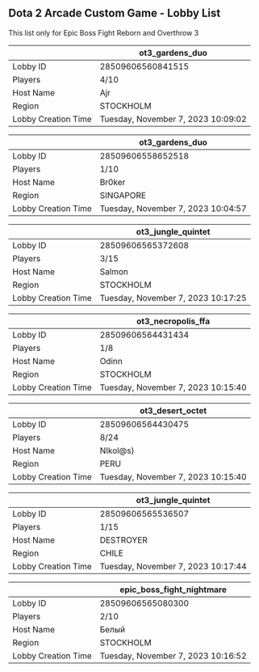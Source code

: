 ## Dota 2 Arcade Custom Game - Lobby List

This list only for Epic Boss Fight Reborn and Overthrow 3

|  | ot3_gardens_duo |
| ------ | ------ |
| Lobby ID | 28509606560841515 |
| Players | 4/10 |
| Host Name | Ajr |
| Region | STOCKHOLM |
| Lobby Creation Time | Tuesday, November 7, 2023 10:09:02 |


|  | ot3_gardens_duo |
| ------ | ------ |
| Lobby ID | 28509606558652518 |
| Players | 1/10 |
| Host Name | Br0ker |
| Region | SINGAPORE |
| Lobby Creation Time | Tuesday, November 7, 2023 10:04:57 |


|  | ot3_jungle_quintet |
| ------ | ------ |
| Lobby ID | 28509606565372608 |
| Players | 3/15 |
| Host Name | Salmon |
| Region | STOCKHOLM |
| Lobby Creation Time | Tuesday, November 7, 2023 10:17:25 |


|  | ot3_necropolis_ffa |
| ------ | ------ |
| Lobby ID | 28509606564431434 |
| Players | 1/8 |
| Host Name | Odinn |
| Region | STOCKHOLM |
| Lobby Creation Time | Tuesday, November 7, 2023 10:15:40 |


|  | ot3_desert_octet |
| ------ | ------ |
| Lobby ID | 28509606564430475 |
| Players | 8/24 |
| Host Name | NIkol@s) |
| Region | PERU |
| Lobby Creation Time | Tuesday, November 7, 2023 10:15:40 |


|  | ot3_jungle_quintet |
| ------ | ------ |
| Lobby ID | 28509606565536507 |
| Players | 1/15 |
| Host Name | DESTROYER |
| Region | CHILE |
| Lobby Creation Time | Tuesday, November 7, 2023 10:17:44 |


|  | epic_boss_fight_nightmare |
| ------ | ------ |
| Lobby ID | 28509606565080300 |
| Players | 2/10 |
| Host Name | Белый |
| Region | STOCKHOLM |
| Lobby Creation Time | Tuesday, November 7, 2023 10:16:52 |


